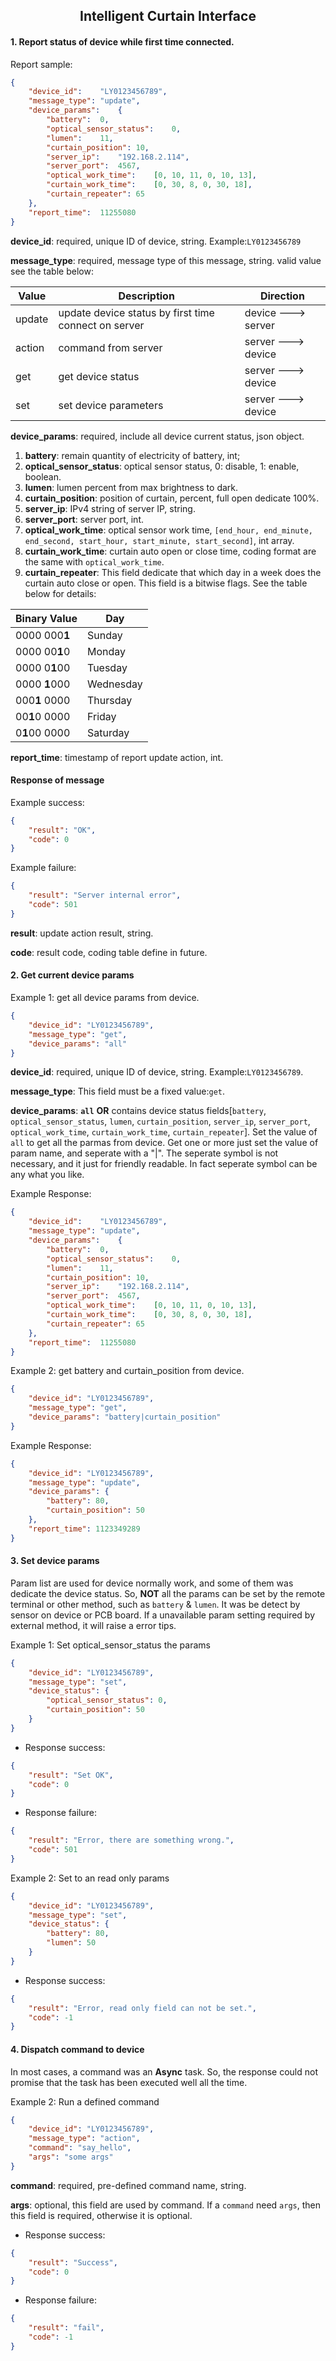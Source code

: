 ## <center>Intelligent Curtain Interface</center>

#### 1. Report status of device while first time connected.
Report sample:
```json
{
	"device_id":	"LY0123456789",
	"message_type":	"update",
	"device_params":	{
		"battery":	0,
		"optical_sensor_status":	0,
		"lumen":	11,
		"curtain_position":	10,
		"server_ip":	"192.168.2.114",
		"server_port":	4567,
		"optical_work_time":	[0, 10, 11, 0, 10, 13],
		"curtain_work_time":	[0, 30, 8, 0, 30, 18],
		"curtain_repeater":	65
	},
	"report_time":	11255080
}
```

**device_id**: required, unique ID of device, string. Example:`LY0123456789`

**message_type**: required, message type of this message, string. valid
value see the table below:

|Value|Description|Direction|
|-----|-----------|---------|
| update | update device status by first time connect on server| device ---> server|
| action | command from server| server ---> device |
| get | get device status | server ---> device |
| set | set device parameters | server ---> device |

**device_params**: required, include all device current status, json object.
1. **battery**: remain quantity of electricity of battery, int;
2. **optical_sensor_status**: optical sensor status, 0: disable, 1: enable, boolean.
3. **lumen**: lumen percent from max brightness to dark.
4. **curtain_position**: position of curtain, percent, full open dedicate 100%.
5. **server_ip**: IPv4 string of server IP, string.
6. **server_port**: server port, int.
7. **optical_work_time**: optical sensor work time, `[end_hour, end_minute, end_second, start_hour, start_minute, start_second]`, int array.
8. **curtain_work_time**: curtain auto open or close time, coding format are the same with `optical_work_time`.
9. **curtain_repeater**: This field dedicate that which day in a week does the curtain auto close or open. This field is a bitwise flags. See the table below for details:

|Binary Value| Day |
|---|---|
|0000 000**1**| Sunday |
|0000 00**1**0| Monday |
|0000 0**1**00| Tuesday |
|0000 **1**000| Wednesday |
|000**1** 0000| Thursday |
|00**1**0 0000| Friday |
|0**1**00 0000| Saturday |

**report_time**: timestamp of report update action, int.

#### Response of message
Example success:
```json
{
    "result": "OK",
    "code": 0
}
```

Example failure:
```json
{
    "result": "Server internal error",
    "code": 501
}
```
**result**: update action result, string.

**code**: result code, coding table define in future.

#### 2. Get current device params
Example 1: get all device params from device.
```json
{
    "device_id": "LY0123456789",
    "message_type": "get",
    "device_params": "all"
}
```
**device_id**: required, unique ID of device, string. Example:`LY0123456789`.

**message_type**: This field must be a fixed value:`get`.

**device_params**: **`all`** **OR** contains device status fields[`battery`, `optical_sensor_status`, `lumen`, `curtain_position`, `server_ip`, `server_port`, `optical_work_time`, `curtain_work_time`, `curtain_repeater`]. Set the value of `all` to get all the parmas from device. Get one or more just set the value of param name, and seperate with a "|". The seperate symbol is not necessary, and it just for friendly readable. In fact seperate symbol can be any what you like.

Example Response:
```json
{
	"device_id":	"LY0123456789",
	"message_type":	"update",
	"device_params":	{
		"battery":	0,
		"optical_sensor_status":	0,
		"lumen":	11,
		"curtain_position":	10,
		"server_ip":	"192.168.2.114",
		"server_port":	4567,
		"optical_work_time":	[0, 10, 11, 0, 10, 13],
		"curtain_work_time":	[0, 30, 8, 0, 30, 18],
		"curtain_repeater":	65
	},
	"report_time":	11255080
}
```

Example 2: get battery and curtain_position from device.
```json
{
    "device_id": "LY0123456789",
    "message_type": "get",
    "device_params": "battery|curtain_position"
}
```

Example Response:
```json
{
    "device_id": "LY0123456789",
    "message_type": "update",
    "device_params": {
        "battery": 80,
        "curtain_position": 50
    },
    "report_time": 1123349289
}
```

#### 3. Set device params
Param list are used for device normally work, and some of them was dedicate the device status. So, **NOT** all the params can be set by the remote terminal or other method, such as `battery` & `lumen`. It was be detect by sensor on device or PCB board. If a unavailable param setting required by external method, it will raise a error tips. 

Example 1: Set optical_sensor_status the params
```json
{
    "device_id": "LY0123456789",
    "message_type": "set",
    "device_status": {
        "optical_sensor_status": 0,
        "curtain_position": 50
    }
}
```
- Response success:
```json
{
    "result": "Set OK",
    "code": 0
}
```

- Response failure:
```json
{
    "result": "Error, there are something wrong.",
    "code": 501
}
```

Example 2: Set to an read only params
```json
{
    "device_id": "LY0123456789",
    "message_type": "set",
    "device_status": {
        "battery": 80,
        "lumen": 50
    }
}
```
- Response success:
```json
{
    "result": "Error, read only field can not be set.",
    "code": -1
}
```

#### 4. Dispatch command to device
In most cases, a command was an **Async** task. So, the response could not promise that the task has been executed well all the time.

Example 2: Run a defined command
```json
{
    "device_id": "LY0123456789",
    "message_type": "action",
    "command": "say_hello",
    "args": "some args"
}
```
**command**: required, pre-defined command name, string.

**args**: optional, this field are used by command. If a `command` need `args`, then this field is required, otherwise it is optional.

- Response success:
```json
{
    "result": "Success",
    "code": 0
}
```

- Response failure:
```json
{
    "result": "fail",
    "code": -1
}
```
